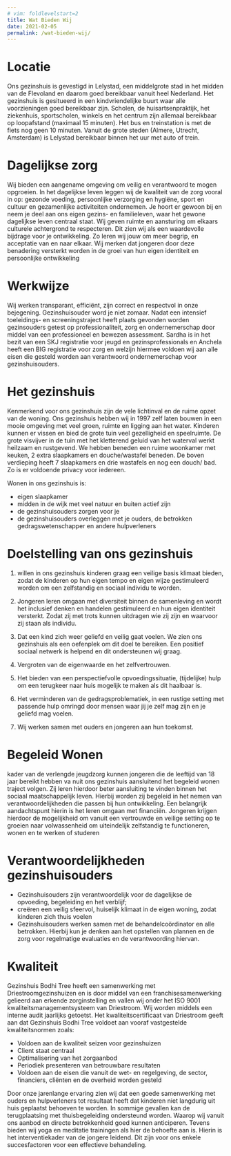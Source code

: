 ```yaml
---
# vim: foldlevelstart=2
title: Wat Bieden Wij
date: 2021-02-05
permalink: /wat-bieden-wij/
---
```


# Locatie
Ons gezinshuis is gevestigd in Lelystad, een middelgrote stad in het midden van de Flevoland en daarom goed bereikbaar vanuit heel Nederland. Het gezinshuis is gesitueerd in een kindvriendelijke buurt waar alle voorzieningen goed bereikbaar zijn. Scholen, de huisartsenpraktijk, het ziekenhuis, sportscholen, winkels en het centrum zijn allemaal bereikbaar op loopafstand (maximaal 15 minuten). Het bus en treinstation is met de fiets nog geen 10 minuten. Vanuit de grote steden (Almere, Utrecht, Amsterdam) is Lelystad bereikbaar binnen het uur met auto of trein.

# Dagelijkse zorg
Wij bieden een aangename omgeving om veilig en verantwoord te mogen opgroeien. In het dagelijkse leven leggen wij de  kwaliteit van de zorg vooral in op: gezonde voeding, persoonlijke verzorging en hygiëne, sport en cultuur en gezamenlijke activiteiten ondernemen. Je hoort er gewoon bij en neem je deel aan ons eigen gezins- en familieleven, waar het gewone dagelijkse leven centraal staat. Wij geven ruimte en aansturing om elkaars culturele achtergrond te respecteren. Dit zien wij als een waardevolle bijdrage voor  je ontwikkeling. Zo leren wij jouw om meer begrip, en acceptatie van en naar elkaar.  Wij merken dat jongeren door deze benadering versterkt worden in de groei van hun eigen identiteit en persoonlijke ontwikkeling

# Werkwijze
Wij werken transparant, efficiënt, zijn correct en respectvol in onze bejegening. Gezinshuisouder word je niet zomaar. Nadat een intensief toeleidings- en screeningstraject heeft plaats gevonden worden gezinsouders getest op professionaliteit, zorg en ondernemerschap door middel van een professioneel en bewezen assessment. Sardha is in het bezit van een SKJ registratie voor jeugd en gezinsprofessionals en Anchela heeft een BIG registratie voor zorg en welzijn hiermee voldoen wij aan alle eisen die gesteld worden aan verantwoord ondernemerschap voor gezinshuisouders.

# Het gezinshuis

Kenmerkend voor ons gezinshuis zijn de vele lichtinval en de ruime opzet van de woning. Ons gezinshuis hebben wij in 1997 zelf laten bouwen in een mooie omgeving met veel groen, ruimte en ligging aan het water. Kinderen kunnen er vissen en bied de grote tuin veel gezelligheid en speelruimte. De grote visvijver in de tuin met het kletterend geluid van het waterval werkt heilzaam en rustgevend. We hebben beneden een ruime woonkamer met keuken, 2 extra slaapkamers en douche/wastafel beneden. De boven verdieping  heeft 7 slaapkamers en drie wastafels en nog een douch/ bad. Zo is er voldoende privacy voor iedereen.

Wonen in ons gezinshuis is:
* eigen slaapkamer
* midden in de wijk met veel natuur en buiten actief zijn
* de gezinshuisouders zorgen voor je
* de gezinshuisouders overleggen met je ouders, de betrokken gedragswetenschapper en andere hulpverleners

# Doelstelling van ons gezinshuis

1. willen in ons gezinshuis kinderen graag een veilige basis klimaat bieden, zodat de kinderen op hun eigen  tempo en eigen wijze gestimuleerd worden om een zelfstandig en sociaal individu te worden.

2. Jongeren leren omgaan met  diversiteit binnen de samenleving en wordt het inclusief  denken  en handelen gestimuleerd en hun eigen identiteit versterkt. Zodat zij met trots kunnen uitdragen  wie zij zijn en waarvoor zij staan als individu.

3. Dat een kind zich weer geliefd en veilig gaat voelen. We zien ons gezinshuis als een oefenplek om dit doel te bereiken. Een positief sociaal netwerk is helpend en dit ondersteunen wij graag.

4. Vergroten van de eigenwaarde en het zelfvertrouwen.

5. Het bieden van een perspectiefvolle opvoedingssituatie, (tijdelijke) hulp om een terugkeer naar huis mogelijk te maken als dit haalbaar is.

6. Het verminderen van de gedragsproblematiek, in een rustige setting met passende hulp omringd door mensen waar jij je zelf mag zijn en je geliefd mag voelen.

7. Wij werken samen met ouders en jongeren aan hun toekomst. 

# Begeleid Wonen

kader van de verlengde jeugdzorg kunnen jongeren die de leeftijd van 18 jaar bereikt hebben va nuit ons gezinshuis aansluitend het begeleid wonen traject volgen. Zij leren hierdoor beter aansluiting te vinden binnen het sociaal maatschappelijk leven. Hierbij worden zij  begeleid in het nemen van verantwoordelijkheden die passen bij hun ontwikkeling. Een belangrijk aandachtspunt hierin is het leren omgaan met financiën. Jongeren krijgen hierdoor de mogelijkheid om vanuit een vertrouwde en  veilige setting op te groeien naar volwassenheid om uiteindelijk zelfstandig te functioneren, wonen en te werken of studeren

# Verantwoordelijkheden gezinshuisouders

* Gezinshuisouders zijn verantwoordelijk voor de dagelijkse de opvoeding, begeleiding en het verblijf; 
* creëren een veilig sfeervol, huiselijk klimaat in de eigen woning, zodat kinderen zich thuis voelen
* Gezinshuisouders werken samen met de  behandelcoördinator en alle betrokken. Hierbij kun je denken aan het opstellen van plannen en de zorg voor regelmatige evaluaties en de verantwoording hiervan. 

# Kwaliteit

Gezinshuis Bodhi Tree heeft een samenwerking met Driestroomgezinshuizen en is door middel van een franchisesamenwerking gelieerd aan erkende zorginstelling en vallen wij  onder het ISO 9001 kwaliteitsmanagementsysteem van Driestroom. Wij worden middels een interne audit jaarlijks getoetst. Het kwaliteitscertificaat van Driestroom geeft aan dat Gezinshuis Bodhi Tree voldoet aan vooraf vastgestelde kwaliteitsnormen zoals:

* Voldoen aan de kwaliteit seizen voor gezinshuizen              
* Client staat centraal
* Optimalisering van het zorgaanbod
* Periodiek presenteren van betrouwbare resultaten
* Voldoen aan de eisen die vanuit de wet- en regelgeving, de sector, financiers, cliënten en de overheid worden gesteld

Door onze jarenlange ervaring zien wij dat een goede samenwerking met ouders en hulpverleners  tot resultaat heeft dat kinderen niet langdurig uit huis geplaatst behoeven te worden.  In sommige gevallen kan de terugplaatsing met thuisbegeleiding ondersteund worden. Waarop wij vanuit ons aanbod en directe betrokkenheid goed kunnen anticiperen. Tevens bieden wij yoga en meditatie trainingen als hier de behoefte aan is. Hierin is het  interventiekader van   de jongere leidend. Dit zijn voor ons enkele succesfactoren voor  een effectieve behandeling.
